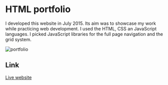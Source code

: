 # HTML portfolio
I developed this website in July 2015. Its aim was to showcase my work while practicing web development.
I used the HTML, CSS an JavaScript languages. I picked JavaScript libraries for the full page navigation and the grid system.

![portfolio](https://github.com/tokimogo/html-portfolio/blob/master/screenshot.jpg)

## Link
[Live website](http://matroussilhe.com/)
